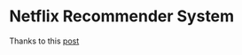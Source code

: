 # Netflix Recommender System
Thanks to this [post](https://medium.com/analytics-vidhya/netflix-movie-recommendation-system-using-nlp-ca5dd0fe299a)
